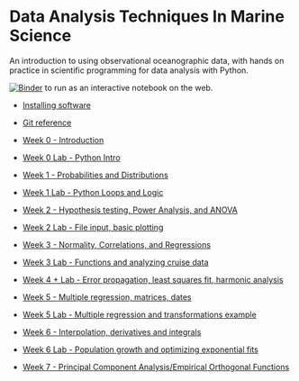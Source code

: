 # Data Analysis Techniques In Marine Science

An introduction to using observational oceanographic data, with hands on practice in scientific programming for data analysis with Python.

 [![Binder](http://mybinder.org/badge.svg)](http://mybinder.org:/repo/mlmldata2017/course-notes) to run as an interactive notebook on the web.

* [Installing software](software-installation)

* [Git reference](git-reference)

* [Week 0 - Introduction](week00-introduction.ipynb)

* [Week 0 Lab - Python Intro](week00b-python-intro.ipynb)

* [Week 1 - Probabilities and Distributions](week01-probability_and_distributions.ipynb)

* [Week 1 Lab - Python Loops and Logic](week01b-python-loops-and-logic.ipynb)

* [Week 2  -  Hypothesis testing, Power Analysis, and ANOVA](week02a-hypothesis-power-anova.ipynb)

* [Week 2 Lab  -  File input, basic plotting](week02b-file-input.ipynb)

* [Week 3  -  Normality, Correlations, and Regressions](week03a-nonparam-corr-regress.ipynb)

* [Week 3 Lab -  Functions and analyzing cruise data](week03b-functions-cruisedata-continued.ipynb)

* [Week 4 + Lab -  Error propagation, least squares fit, harmonic analysis](week04-error-propagation-least-squares.ipynb)

* [Week 5 - Multiple regression, matrices, dates](week05a-multiple-regression-matrices-dates.ipynb)

* [Week 5 Lab - Multiple regression and transformations example](week05b-mult-regression-example.ipynb)

* [Week 6 - Interpolation, derivatives and integrals](week06a-interpolation-derivatives-integrals.ipynb)

* [Week 6 Lab - Population growth and optimizing exponential fits](week06b-us-population-example.ipynb)

* [Week 7 - Principal Component Analysis/Empirical Orthogonal Functions](week07a-PCA-EOF.ipynb)
